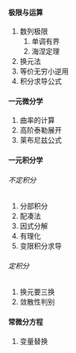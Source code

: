 #### 极限与运算

1. 数列极限
   1. 单调有界
   2. 海涅定理
2. 换元法
3. 等价无穷小逆用
4. 积分求导公式

#### 一元微分学

1. 曲率的计算
2. 高阶泰勒展开
3. 莱布尼兹公式

#### 一元积分学

###### 不定积分

1. 分部积分
2. 配凑法
3. 因式分解
4. 有理化
5. 变限积分求导

###### 定积分

1. 换元要三换
2. 敛散性判别

#### 常微分方程

1. 变量替换